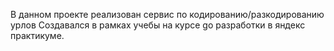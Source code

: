 В данном проекте реализован сервис по кодированию/разкодированию урлов
Создавался в рамках учебы на курсе go разработки в яндекс практикуме.
